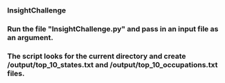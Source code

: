 ### InsightChallenge
### Run the file "InsightChallenge.py" and pass in an input file as an argument.
### The script looks for the current directory and create /output/top_10_states.txt and /output/top_10_occupations.txt files.

